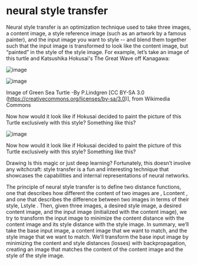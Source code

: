 # neural style transfer

Neural style transfer is an optimization technique used to take three images, a content image, a style reference image (such as an artwork by a famous painter), and the input image you want to style -- and blend them together such that the input image is transformed to look like the content image, but “painted” in the style of the style image.
For example, let’s take an image of this turtle and Katsushika Hokusai's The Great Wave off Kanagawa:


![image](https://github.com/user-attachments/assets/6b7c820f-3c7d-487b-9693-b2366e029423)

![image](https://github.com/user-attachments/assets/66d7ae65-c83f-4f10-8fa6-a12daceed947)

Image of Green Sea Turtle -By P.Lindgren [CC BY-SA 3.0 (https://creativecommons.org/licenses/by-sa/3.0)], from Wikimedia Commons

Now how would it look like if Hokusai decided to paint the picture of this Turtle exclusively with this style? Something like this?

![image](https://github.com/user-attachments/assets/fd8fd2f9-7b1c-4bbd-83fc-54624a1fda3e)











Now how would it look like if Hokusai decided to paint the picture of this Turtle exclusively with this style? Something like this?

Drawing
Is this magic or just deep learning? Fortunately, this doesn’t involve any witchcraft: style transfer is a fun and interesting technique that showcases the capabilities and internal representations of neural networks.

The principle of neural style transfer is to define two distance functions, one that describes how different the content of two images are ,  Lcontent , and one that describes the difference between two images in terms of their style,  Lstyle . Then, given three images, a desired style image, a desired content image, and the input image (initialized with the content image), we try to transform the input image to minimize the content distance with the content image and its style distance with the style image. In summary, we’ll take the base input image, a content image that we want to match, and the style image that we want to match. We’ll transform the base input image by minimizing the content and style distances (losses) with backpropagation, creating an image that matches the content of the content image and the style of the style image.
